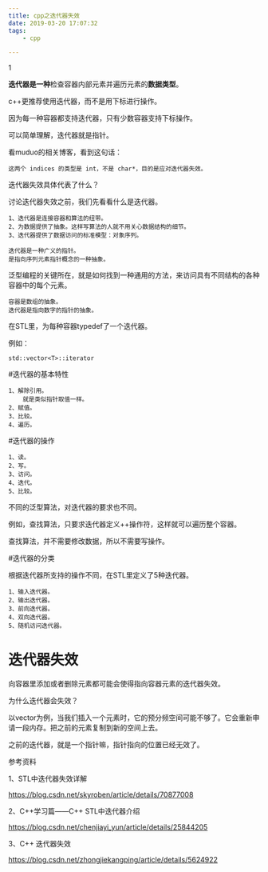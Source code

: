 ```yaml
---
title: cpp之迭代器失效
date: 2019-03-20 17:07:32
tags:
	- cpp

---
```


1

**迭代器是一种**检查容器内部元素并遍历元素的**数据类型**。

c++更推荐使用迭代器，而不是用下标进行操作。

因为每一种容器都支持迭代器，只有少数容器支持下标操作。



可以简单理解，迭代器就是指针。



看muduo的相关博客，看到这句话：

```
这两个 indices 的类型是 int，不是 char*，目的是应对迭代器失效。
```

迭代器失效具体代表了什么？



讨论迭代器失效之前，我们先看看什么是迭代器。

```
1、迭代器是连接容器和算法的纽带。
2、为数据提供了抽象。这样写算法的人就不用关心数据结构的细节。
3、迭代器提供了数据访问的标准模型：对象序列。

迭代器是一种广义的指针。
是指向序列元素指针概念的一种抽象。
```



泛型编程的关键所在，就是如何找到一种通用的方法，来访问具有不同结构的各种容器中的每个元素。



```
容器是数组的抽象。
迭代器是指向数字的指针的抽象。
```



在STL里，为每种容器typedef了一个迭代器。

例如：

```
std::vector<T>::iterator
```



#迭代器的基本特性

```
1、解除引用。
	就是类似指针取值一样。
2、赋值。
3、比较。
4、遍历。
```

#迭代器的操作

```
1、读。
2、写。
3、访问。
4、迭代。
5、比较。
```

不同的泛型算法，对迭代器的要求也不同。

例如，查找算法，只要求迭代器定义++操作符，这样就可以遍历整个容器。

查找算法，并不需要修改数据，所以不需要写操作。



#迭代器的分类

根据迭代器所支持的操作不同，在STL里定义了5种迭代器。

```
1、输入迭代器。
2、输出迭代器。
3、前向迭代器。
4、双向迭代器。
5、随机访问迭代器。
```



# 迭代器失效

向容器里添加或者删除元素都可能会使得指向容器元素的迭代器失效。

为什么迭代器会失效？

以vector为例，当我们插入一个元素时，它的预分频空间可能不够了。它会重新申请一段内存。把之前的元素复制到新的空间上去。

之前的迭代器，就是一个指针嘛，指针指向的位置已经无效了。





参考资料

1、STL中迭代器失效详解

https://blog.csdn.net/skyroben/article/details/70877008

2、C++学习篇——C++ STL中迭代器介绍

https://blog.csdn.net/chenjiayi_yun/article/details/25844205

3、C++ 迭代器失效

https://blog.csdn.net/zhongjiekangping/article/details/5624922